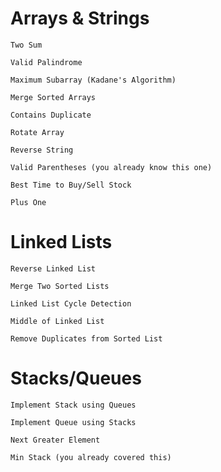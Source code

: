 # Arrays & Strings

    Two Sum

    Valid Palindrome

    Maximum Subarray (Kadane's Algorithm)

    Merge Sorted Arrays

    Contains Duplicate

    Rotate Array

    Reverse String

    Valid Parentheses (you already know this one)

    Best Time to Buy/Sell Stock

    Plus One

# Linked Lists

    Reverse Linked List

    Merge Two Sorted Lists

    Linked List Cycle Detection

    Middle of Linked List

    Remove Duplicates from Sorted List

# Stacks/Queues

    Implement Stack using Queues

    Implement Queue using Stacks

    Next Greater Element

    Min Stack (you already covered this)